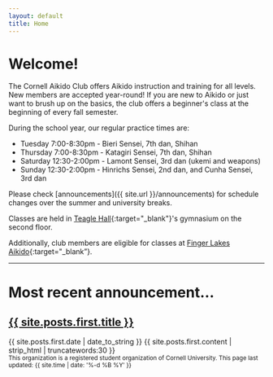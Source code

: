 ```yaml
---
layout: default
title: Home
---
```


<!--
# Welcome
Due to the coronavirus, we're currently not having any in-person training. This may change later in the semester.

We are having some zoom classes to introduce people to training - doing things that are possible solo, in the spaces that people have at home. Feel free to email us about connecting for these sessions.
-->

# Welcome!
The Cornell Aikido Club offers Aikido instruction and training for all levels.
New members are accepted year-round! If you are new to Aikido or just want to
brush up on the basics, the club offers a beginner's class at the beginning of
every fall semester.

During the school year, our regular practice times are:

<!--
| Tuesday 	| Thursday 	| Saturday 	| Sunday 	|
|:---:	|:---:	|:---:	|:---:	|
| 7-8:30pm 	| 7-8:30pm 	| 12:30-2pm 	| 12:30-2pm 	|
| Bieri Sensei<br>7th dan, Shihan 	| Katagiri Sensei<br>7th dan, Shihan 	| Lamont Sensei<br>3rd dan<br>(ukemi and weapons) 	| Hinrichs Sensei<br>2nd dan,<br>Cunha Sensei<br>3rd dan 	|
-->

- Tuesday 7:00-8:30pm - Bieri Sensei, 7th dan, Shihan
- Thursday 7:00-8:30pm - Katagiri Sensei, 7th dan, Shihan
- Saturday 12:30-2:00pm - Lamont Sensei, 3rd dan (ukemi and weapons)
- Sunday 12:30-2:00pm - Hinrichs Sensei, 2nd dan, and Cunha Sensei, 3rd dan

Please check [announcements]({{ site.url }}/announcements) for schedule changes over the summer and university breaks.

Classes are held in [Teagle Hall](https://www.cornell.edu/about/maps/?loc=Teagle%20Hall){:target="_blank"}'s
gymnasium on the second floor.

<!--
Please arrive 5 minutes early to help set up the
room and warm up. If you arrive even earlier and see the gymnastics team is
still using the gymnasium, please wait outside for them to finish.


Additionally, club members are eligible for classes at [Finger Lakes
Aikido](http://www.fingerlakesaikido.com/){:target="_blank”}, free of charge.
-->

Additionally, club members are eligible for classes at [Finger Lakes
Aikido](http://www.fingerlakesaikido.com/){:target="_blank”}.

---

# Most recent announcement…
  <h2 class="post-title">
    <a href="{{ site.posts.first.url }}">{{ site.posts.first.title }}</a>
  </h2>
  <span class="post-date">{{ site.posts.first.date | date_to_string }}</span>
  {{ site.posts.first.content | strip_html | truncatewords:30 }}


<br/>
<small>
This organization is a registered student organization of Cornell University.
</small>

<small>
This page last updated: {{ site.time | date: '%-d %B %Y' }}
</small>
